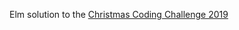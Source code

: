 Elm solution to the [Christmas Coding Challenge 2019](https://gist.github.com/ginogravanis/a2cf6f89c562766b25b25fbda72f2bd6)
